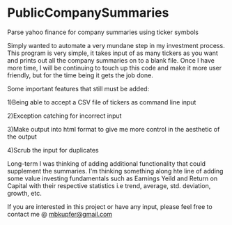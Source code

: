 # PublicCompanySummaries
Parse yahoo finance for company summaries using ticker symbols

Simply wanted to automate a very mundane step in my investment process. This program is very simple, it takes input of as many tickers as you want and prints out all the company summaries on to a blank file. Once I have more time, I will be continuing to touch up this code and make it more user friendly, but for the time being it gets the job done. 

Some important features that still must be added:

1)Being able to accept a CSV file of tickers as command line input

2)Exception catching for incorrect input

3)Make output into html format to give me more control in the aesthetic of the output

4)Scrub the input for duplicates

Long-term I was thinking of adding additional functionality that could supplement the summaries. I'm thinking something along hte line of adding some value investing fundamentals such as Earnings Yeild and Return on Capital with their respective statistics i.e trend, average, std. deviation, growth, etc. 

If you are interested in this project or have any input, please feel free to contact me @ mbkupfer@gmail.com

